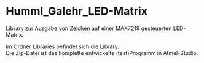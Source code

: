 # Humml_Galehr_LED-Matrix
Library zur Ausgabe von Zeichen auf einer MAX7219 gesteuerten LED-Matrix.

Im Ordner Libraries befindet sich die Library. <br>
Die Zip-Datei ist das komplette entwickelte (test)Programm in Atmel-Studio.
